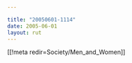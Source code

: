 ```yaml
---

title: "20050601-1114"
date: 2005-06-01
layout: rut
---
```


[[!meta redir=Society/Men_and_Women]]
